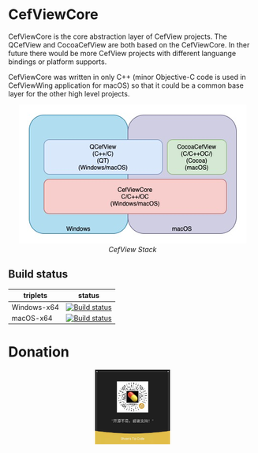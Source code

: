 # CefViewCore

CefViewCore is the core abstraction layer of CefView projects. The QCefView and CocoaCefView are both based on the CefViewCore. In ther future there would be more CefView projects with different languange bindings or platform supports.

CefViewCore was written in only C++ (minor Objective-C code is used in CefViewWing application for macOS) so that it could be a common base layer for the other high level projects.

<div align="center">
<a href="docs/images/cefview-stack.jpg"><img src="docs/images/cefview-stack.jpg" alt></a>
<br/>
<em>CefView Stack</em>
</div>

 ## Build status
| triplets  | status  |
|---|---|
| Windows-x64 | [![Build status](https://ci.appveyor.com/api/projects/status/3v93gpt2cgqcanm3?svg=true)](https://ci.appveyor.com/project/tishion/cefviewcore-windows-x64) |
| macOS-x64 | [![Build status](https://ci.appveyor.com/api/projects/status/nt6ikke1kgbl66sa?svg=true)](https://ci.appveyor.com/project/tishion/cefviewcore-macos-x64) |

# Donation
<div align="center">
<img height="30%" width="30%" src="https://github.com/tishion/tishion/raw/main/images/reward.jpeg" alt="reward">
</div>
